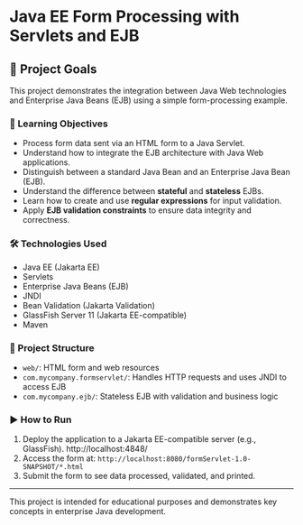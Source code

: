 # Java EE Form Processing with Servlets and EJB

## 📌 Project Goals

This project demonstrates the integration between Java Web technologies and Enterprise Java Beans (EJB) using a simple form-processing example.

### 🎯 Learning Objectives

- Process form data sent via an HTML form to a Java Servlet.
- Understand how to integrate the EJB architecture with Java Web applications.
- Distinguish between a standard Java Bean and an Enterprise Java Bean (EJB).
- Understand the difference between **stateful** and **stateless** EJBs.
- Learn how to create and use **regular expressions** for input validation.
- Apply **EJB validation constraints** to ensure data integrity and correctness.

### 🛠️ Technologies Used

- Java EE (Jakarta EE)
- Servlets
- Enterprise Java Beans (EJB)
- JNDI
- Bean Validation (Jakarta Validation)
- GlassFish Server 11 (Jakarta EE-compatible)
- Maven

### 📂 Project Structure

- `web/`: HTML form and web resources
- `com.mycompany.formservlet/`: Handles HTTP requests and uses JNDI to access EJB
- `com.mycompany.ejb/`: Stateless EJB with validation and business logic

### ▶️ How to Run

1. Deploy the application to a Jakarta EE-compatible server (e.g., GlassFish). http://localhost:4848/
2. Access the form at: `http://localhost:8080/formServlet-1.0-SNAPSHOT/*.html`
3. Submit the form to see data processed, validated, and printed.

---

This project is intended for educational purposes and demonstrates key concepts in enterprise Java development.
